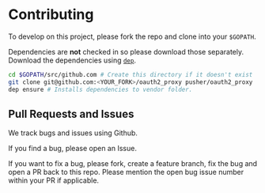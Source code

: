 # Contributing

To develop on this project, please fork the repo and clone into your `$GOPATH`.

Dependencies are **not** checked in so please download those separately.
Download the dependencies using [`dep`](https://github.com/golang/dep).

```bash
cd $GOPATH/src/github.com # Create this directory if it doesn't exist
git clone git@github.com:<YOUR_FORK>/oauth2_proxy pusher/oauth2_proxy
dep ensure # Installs dependencies to vendor folder.
```

## Pull Requests and Issues

We track bugs and issues using Github.

If you find a bug, please open an Issue.

If you want to fix a bug, please fork, create a feature branch, fix the bug and
open a PR back to this repo.
Please mention the open bug issue number within your PR if applicable.
